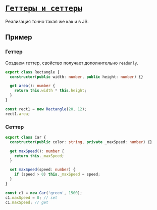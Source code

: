 # [`Геттеры и сеттеры`](../index.md)

Реализация точно такая же как и в JS.

## Пример

### Геттер

Создаем геттер, свойство получает дополнительно `readonly`.

```ts
export class Rectangle {
  constructor(public width: number, public height: number) {}

  get area(): number {
    return this.width * this.height;
  }
}

const rect1 = new Rectangle(20, 12);
rect1.area;
```

### Сеттер

```ts
export class Car {
  constructor(public color: string, private _maxSpeed: number) {}

  get maxSpeed(): number {
    return this._maxSpeed;
  }

  set maxSpeed(speed: number) {
    if (speed > 0) this._maxSpeed = speed;
  }
}

const c1 = new Car('green', 1500);
c1.maxSpeed = 0; // set
c1.maxSpeed; // get
```
